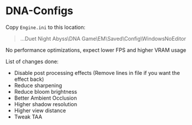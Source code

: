 # DNA-Configs

Copy ``Engine.ini`` to this location: 
> ...Duet Night Abyss\DNA Game\EM\Saved\Config\WindowsNoEditor

No performance optimizations, expect lower FPS and higher VRAM usage

List of changes done:
- Disable post processing effects (Remove lines in file if you want the effect back)
- Reduce sharpening
- Reduce bloom brightness
- Better Ambient Occlusion
- Higher shadow resolution
- Higher view distance
- Tweak TAA
